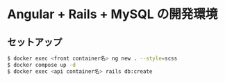# Angular + Rails + MySQL の開発環境

## セットアップ

```bash
$ docker exec <front container名> ng new . --style=scss
$ docker compose up -d
$ docker exec <api container名> rails db:create
```

